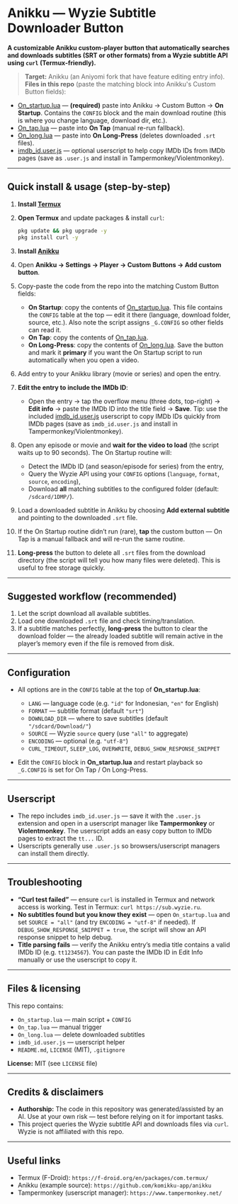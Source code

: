 
# Anikku — Wyzie Subtitle Downloader Button

**A customizable Anikku custom-player button that automatically searches and downloads subtitles (SRT or other formats) from a Wyzie subtitle API using `curl` (Termux-friendly).**

> **Target:** Anikku (an Aniyomi fork that have feature editing entry info).  
> **Files in this repo** (paste the matching block into Anikku's Custom Button fields):
- [On_startup.lua](./On_startup.lua) — **(required)** paste into Anikku → Custom Button → **On Startup**. Contains the `CONFIG` block and the main download routine (this is where you change language, download dir, etc.).
- [On_tap.lua](./On_tap.lua) — paste into **On Tap** (manual re-run fallback).
- [On_long.lua](./On_long.lua) — paste into **On Long-Press** (deletes downloaded `.srt` files).
- [imdb_id.user.js](./imdb_id.user.js) — optional userscript to help copy IMDb IDs from IMDb pages (save as `.user.js` and install in Tampermonkey/Violentmonkey).

---

## Quick install & usage (step-by-step)

1. **Install [Termux](https://f-droid.org/en/packages/com.termux/)** 

3. **Open Termux** and update packages & install `curl`:
   ```bash
   pkg update && pkg upgrade -y
   pkg install curl -y
   ```
4. **Install [Anikku](https://github.com/komikku-app/anikku)**
5. Open **Anikku → Settings → Player → Custom Buttons → Add custom button**.

6. Copy-paste the code from the repo into the matching Custom Button fields:

   * **On Startup**: copy the contents of [On\_startup.lua](./On_startup.lua). This file contains the `CONFIG` table at the top — edit it there (language, download folder, source, etc.). Also note the script assigns `_G.CONFIG` so other fields can read it.
   * **On Tap**: copy the contents of [On\_tap.lua](./On_tap.lua).
   * **On Long-Press**: copy the contents of [On\_long.lua](./On_long.lua).
     Save the button and mark it **primary** if you want the On Startup script to run automatically when you open a video.

7. Add entry to your Anikku library (movie or series) and open the entry.

8. **Edit the entry to include the IMDb ID**:

   * Open the entry → tap the overflow menu (three dots, top-right) → **Edit info** → paste the IMDb ID into the title field → **Save**.
     Tip: use the included [imdb\_id.user.js](./imdb_id.user.js) userscript to copy IMDb IDs quickly from IMDb pages (save as `imdb_id.user.js` and install in Tampermonkey/Violentmonkey).

9. Open any episode or movie and **wait for the video to load** (the script waits up to 90 seconds). The On Startup routine will:

   * Detect the IMDb ID (and season/episode for series) from the entry,
   * Query the Wyzie API using your `CONFIG` options (`language`, `format`, `source`, `encoding`),
   * Download **all** matching subtitles to the configured folder (default: `/sdcard/1DMP/`).

10. Load a downloaded subtitle in Anikku by choosing **Add external subtitle** and pointing to the downloaded `.srt` file.

11. If the On Startup routine didn’t run (rare), **tap** the custom button — On Tap is a manual fallback and will re-run the same routine.

12. **Long-press** the button to delete all `.srt` files from the download directory (the script will tell you how many files were deleted). This is useful to free storage quickly.

---

## Suggested workflow (recommended)

1. Let the script download all available subtitles.
2. Load one downloaded `.srt` file and check timing/translation.
3. If a subtitle matches perfectly, **long-press** the button to clear the download folder — the already loaded subtitle will remain active in the player’s memory even if the file is removed from disk.

---

## Configuration

* All options are in the `CONFIG` table at the top of **On\_startup.lua**:

  * `LANG` — language code (e.g. `"id"` for Indonesian, `"en"` for English)
  * `FORMAT` — subtitle format (default `"srt"`)
  * `DOWNLOAD_DIR` — where to save subtitles (default `"/sdcard/Download/"`)
  * `SOURCE` — Wyzie `source` query (use `"all"` to aggregate)
  * `ENCODING` — optional (e.g. `"utf-8"`)
  * `CURL_TIMEOUT`, `SLEEP_LOG`, `OVERWRITE`, `DEBUG_SHOW_RESPONSE_SNIPPET`
* Edit the `CONFIG` block in **On\_startup.lua** and restart playback so `_G.CONFIG` is set for On Tap / On Long-Press.

---

## Userscript

* The repo includes `imdb_id.user.js` — save it with the `.user.js` extension and open in a userscript manager like **Tampermonkey** or **Violentmonkey**. The userscript adds an easy copy button to IMDb pages to extract the `tt...` ID.
* Userscripts generally use `.user.js` so browsers/userscript managers can install them directly.

---

## Troubleshooting

* **“Curl test failed”** — ensure `curl` is installed in Termux and network access is working. Test in Termux: `curl https://sub.wyzie.ru`.
* **No subtitles found but you know they exist** — open `On_startup.lua` and set `SOURCE = "all"` (and try `ENCODING = "utf-8"` if needed). If `DEBUG_SHOW_RESPONSE_SNIPPET = true`, the script will show an API response snippet to help debug.
* **Title parsing fails** — verify the Anikku entry’s media title contains a valid IMDb ID (e.g. `tt1234567`). You can paste the IMDb ID in Edit Info manually or use the userscript to copy it.

---

## Files & licensing

This repo contains:

* `On_startup.lua` — main script + `CONFIG`
* `On_tap.lua` — manual trigger
* `On_long.lua` — delete downloaded subtitles
* `imdb_id.user.js` — userscript helper
* `README.md`, `LICENSE` (MIT), `.gitignore`

**License:** MIT (see `LICENSE` file)

---

## Credits & disclaimers

* **Authorship:** The code in this repository was generated/assisted by an AI. Use at your own risk — test before relying on it for important tasks.
* This project queries the Wyzie subtitle API and downloads files via `curl`. Wyzie is not affiliated with this repo.

---

## Useful links

* Termux (F-Droid): `https://f-droid.org/en/packages/com.termux/`
* Anikku (example source): `https://github.com/komikku-app/anikku`
* Tampermonkey (userscript manager): `https://www.tampermonkey.net/`
